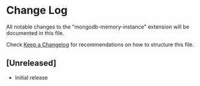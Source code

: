 # Change Log

All notable changes to the "mongodb-memory-instance" extension will be documented in this file.

Check [Keep a Changelog](http://keepachangelog.com/) for recommendations on how to structure this file.

## [Unreleased]

- Initial release